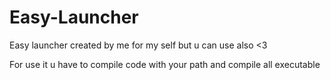 # Easy-Launcher
Easy launcher created by me for my self but u can use also &lt;3

For use it u have to compile code with your path and compile all executable
